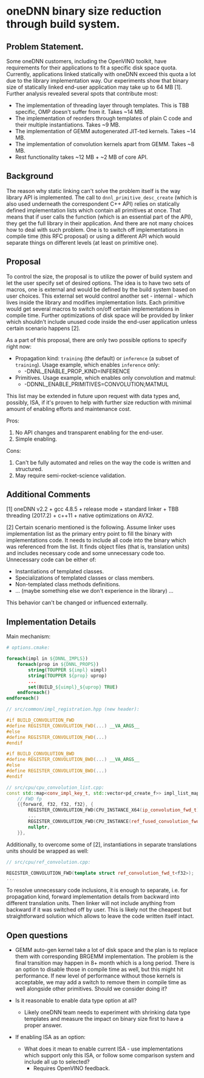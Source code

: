 # oneDNN binary size reduction through build system.

## Problem Statement.
Some oneDNN customers, including the OpenVINO toolkit, have requirements for
their applications to fit a specific disk space quota. Currently, applications
linked statically with oneDNN exceed this quota a lot due to the library
implementation way. Our experiments show that binary size of statically linked
end-user application may take up to 64 MB [1]. Further analysis revealed
several spots that contribute most:

* The implementation of threading layer through templates. This is TBB specific,
  OMP doesn't suffer from it. Takes ~14 MB.
* The implementation of reorders through templates of plain C code and their
  multiple instantiations. Takes ~9 MB.
* The implementation of GEMM autogenerated JIT-ted kernels. Takes ~14 MB.
* The implementation of convolution kernels apart from GEMM. Takes ~8 MB.
* Rest functionality takes ~12 MB + ~2 MB of core API.

## Background
The reason why static linking can't solve the problem itself is the way library
API is implemented. The call to `dnnl_primitive_desc_create` (which is also used
underneath the correspondent C++ API) relies on statically defined
implementation lists which contain all primitives at once. That means that if
user calls the function (which is an essential part of the API), they get the
full library in their application. And there are not many choices how to deal
with such problem. One is to switch off implementations in compile time (this
RFC proposal) or using a different API which would separate things on different
levels (at least on primitive one).

## Proposal
To control the size, the proposal is to utilize the power of build system and
let the user specify set of desired options. The idea is to have two sets of
macros, one is external and would be defined by the build system based on user
choices. This external set would control another set - internal - which lives
inside the library and modifies implementation lists. Each primitive would get
several macros to switch on/off certain implementations in compile time. Further
optimizations of disk space will be provided by linker which shouldn't include
unused code inside the end-user application unless certain scenario happens [2].

As a part of this proposal, there are only two possible options to specify right
now:
* Propagation kind: `training` (the default) or `inference` (a subset of
  `training`). Usage example, which enables `inference` only:
  - -DNNL_ENABLE_PROP_KIND=INFERENCE
* Primitives. Usage example, which enables only convolution and matmul:
  - -DDNNL_ENABLE_PRIMITIVES=CONVOLUTION;MATMUL

This list may be extended in future upon request with data types and, possibly,
ISA, if it's proven to help with further size reduction with minimal amount of
enabling efforts and maintenance cost.

Pros:
1. No API changes and transparent enabling for the end-user.
2. Simple enabling.

Cons:
1. Can't be fully automated and relies on the way the code is written and
   structured.
2. May require semi-rocket-science validation.

## Additional Comments
[1] oneDNN v2.2 + gcc 4.8.5 + release mode + standard linker +
    TBB threading (2017.2) + c++11 + native optimizations on AVX2.

[2] Certain scenario mentioned is the following. Assume linker uses
implementation list as the primary entry point to fill the binary with
implementations code. It needs to include all code into the binary which was
referenced from the list. It finds object files (that is, translation units) and
includes necessary code and some unnecessary code too. Unnecessary code
can be either of:
* Instantiations of templated classes.
* Specializations of templated classes or class members.
* Non-templated class methods definitions.
* ... (maybe something else we don't experience in the library) ...

This behavior can't be changed or influenced externally.

## Implementation Details

Main mechanism:

```cmake
# options.cmake:

foreach(impl in ${DNNL_IMPLS})
    foreach(prop in ${DNNL_PROPS})
        string(TOUPPER ${impl} uimpl)
        string(TOUPPER ${prop} uprop)
        ...
        set(BUILD_${uimpl}_${uprop} TRUE)
    endforeach()
endforeach()
```

```cpp
// src/common/impl_registration.hpp (new header):

#if BUILD_CONVOLUTION_FWD
#define REGISTER_CONVOLUTION_FWD(...) __VA_ARGS__
#else
#define REGISTER_CONVOLUTION_FWD(...)
#endif

#if BUILD_CONVOLUTION_BWD
#define REGISTER_CONVOLUTION_BWD(...) __VA_ARGS__
#else
#define REGISTER_CONVOLUTION_BWD(...)
#endif
```

```cpp
// src/cpu/cpu_convolution_list.cpp:
const std::map<conv_impl_key_t, std::vector<pd_create_f>> impl_list_map {
    // FWD fp
    {{forward, f32, f32, f32}, {
        REGISTER_CONVOLUTION_FWD(CPU_INSTANCE_X64(ip_convolution_fwd_t))
        ...
        REGISTER_CONVOLUTION_FWD(CPU_INSTANCE(ref_fused_convolution_fwd_t))
        nullptr,
    }},
```

Additionally, to overcome some of [2], instantiations in separate translations
units should be wrapped as well:

```cpp
// src/cpu/ref_convolution.cpp:

REGISTER_CONVOLUTION_FWD(template struct ref_convolution_fwd_t<f32>);
...
```

To resolve unnecessary code inclusions, it is enough to separate, i.e. for
propagation kind, forward implementation details from backward into different
translation units. Then linker will not include anything from backward if it was
switched off by user. This is likely not the cheapest but straightforward
solution which allows to leave the code written itself intact.

## Open questions
* GEMM auto-gen kernel take a lot of disk space and the plan is to replace them
  with corresponding BRGEMM implementation. The problem is the final transition
  may happen in 8+ month which is a long period. There is an option to disable
  those in compile time as well, but this might hit performance. If new level
  of performance without those kernels is acceptable, we may add a switch to
  remove them in compile time as well alongside other primitives. Should we
  consider doing it?

* Is it reasonable to enable data type option at all?
  - Likely oneDNN team needs to experiment with shrinking data type templates
    and measure the impact on binary size first to have a proper answer.

* If enabling ISA as an option:
  - What does it mean to enable current ISA - use implementations which support
    only this ISA, or follow some comparison system and include all up to
    selected?
    - Requires OpenVINO feedback.
